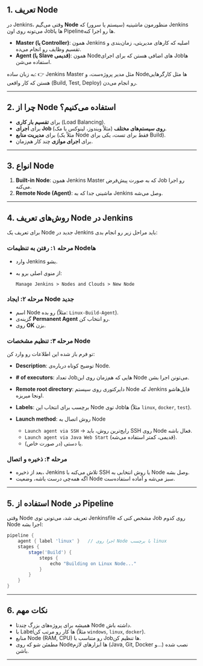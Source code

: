 

## 1. تعریف Node

در Jenkins، وقتی می‌گیم **Node** منظورمون ماشینیه (سیستم یا سرور) که Jenkins می‌تونه روی اون Jobها یا Pipelineها رو اجرا کنه.

* **Master (یا Controller)**: همون Jenkins اصلیه که کارهای مدیریتی، زمان‌بندی و تقسیم وظایف رو انجام می‌ده.
* **Agent (یا Slave قدیمی)**: همون Nodeهای اضافی هستن که برای اجرای Jobها استفاده می‌شن.

به زبان ساده:
👉 Jenkins Master مثل مدیر پروژه‌ست، و Nodeها مثل کارگرهایی هستن که کار واقعی (Build, Test, Deploy) رو انجام می‌دن.

---

## 2. چرا از Node استفاده می‌کنیم؟

* برای **تقسیم بار کاری** (Load Balancing).
* برای **اجرای Job روی سیستم‌های مختلف** (مثلاً ویندوز، لینوکس یا مک).
* برای **مدیریت منابع** (مثلاً یک Node فقط برای تست، یکی برای Build).
* برای **اجرای موازی** چند کار هم‌زمان.

---

## 3. انواع Node

1. **Built-in Node**: همون Jenkins Master که به صورت پیش‌فرض Job رو اجرا می‌کنه.
2. **Remote Node (Agent)**: ماشینی جدا که به Jenkins وصل می‌شه.

---

## 4. روش‌های تعریف Node در Jenkins

برای تعریف یک Node جدید در Jenkins باید مراحل زیر رو انجام بدی:

### مرحله ۱: رفتن به تنظیمات Nodeها

* وارد Jenkins بشو.
* از منوی اصلی برو به:

  ```
  Manage Jenkins > Nodes and Clouds > New Node
  ```

### مرحله ۲: ایجاد Node جدید

* اسم Node رو بده (مثلاً: `Linux-Build-Agent`).
* گزینه‌ی **Permanent Agent** رو انتخاب کن.
* روی **OK** بزن.

### مرحله ۳: تنظیم مشخصات Node

تو فرم باز شده این اطلاعات رو وارد کن:

* **Description**: توضیح کوتاه درباره‌ی Node.
* **# of executors**: تعداد Jobهایی که هم‌زمان روی این Node می‌تونن اجرا بشن.
* **Remote root directory**: دایرکتوری روی سیستم Node که Jenkins فایل‌هاشو اونجا میریزه.
* **Labels**: برچسب برای انتخاب این Node توی Jobها (مثلاً `linux`, `docker`, `test`).
* **Launch method**: روش اتصال به Node

  * `Launch agent via SSH` → رایج‌ترین روش، باید SSH روی Node فعال باشه.
  * `Launch agent via Java Web Start` (قدیمی، کمتر استفاده می‌شه).
  * یا دستی (در صورت خاص).

### مرحله ۴: ذخیره و اتصال

* بعد از ذخیره، Jenkins تلاش می‌کنه با SSH یا روش انتخابی به Node وصل بشه.
* اگه همه‌چی درست باشه، وضعیت Node سبز می‌شه و آماده استفاده‌ست.

---

## 5. استفاده از Node در Pipeline

وقتی Node تعریف شد، می‌تونی توی Jenkinsfile مشخص کنی که Job روی کدوم Node اجرا بشه:

```groovy
pipeline {
    agent { label 'linux' }   // اجرا روی Node با برچسب linux
    stages {
        stage('Build') {
            steps {
                echo "Building on Linux Node..."
            }
        }
    }
}
```

---

## 6. نکات مهم

* همیشه برای پروژه‌های بزرگ چندتا Node داشته باش.
* با Labelها کار رو مرتب کن (مثلاً `windows`, `linux`, `docker`).
* منابع Node (RAM, CPU) رو متناسب با Jobها تنظیم کن.
* مطمئن شو که روی Nodeها ابزارهای لازم (Java, Git, Docker و...) نصب شده باشن.

---

